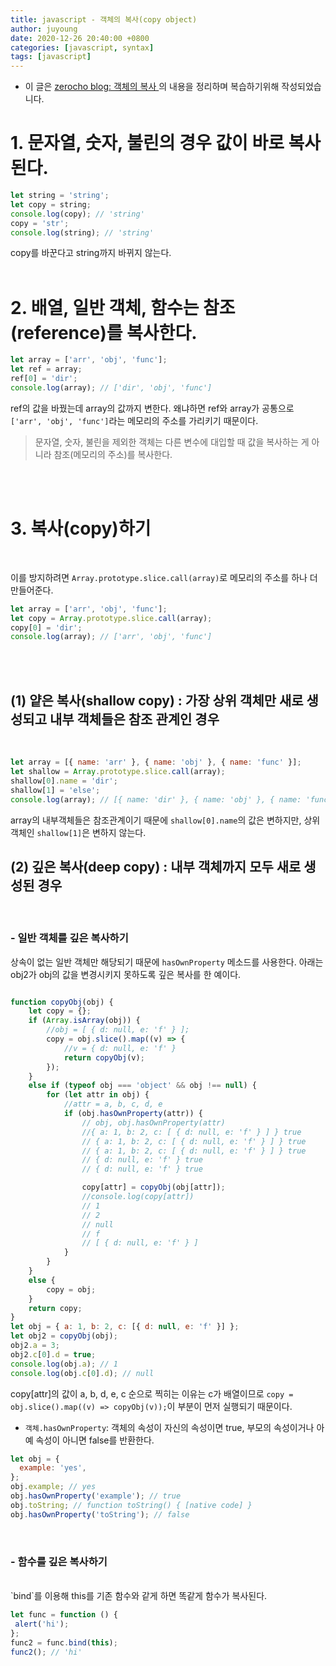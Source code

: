 ```yaml
---
title: javascript - 객체의 복사(copy object) 
author: juyoung
date: 2020-12-26 20:40:00 +0800
categories: [javascript, syntax]
tags: [javascript]
---
```

  
  * 이 글은 [zerocho blog: 객체의 복사 ](https://www.zerocho.com/category/JavaScript/post/5750d384b73ae5152792188d)의 내용을 정리하며 복습하기위해 작성되었습니다.

# 1. 문자열, 숫자, 불린의 경우 값이 바로 복사된다.

```javascript
let string = 'string';
let copy = string;
console.log(copy); // 'string'
copy = 'str';
console.log(string); // 'string'
```  
copy를 바꾼다고 string까지 바뀌지 않는다.
<br />
<br />

# 2. 배열, 일반 객체, 함수는 참조(reference)를 복사한다.

```javascript
let array = ['arr', 'obj', 'func'];
let ref = array;
ref[0] = 'dir';
console.log(array); // ['dir', 'obj', 'func']
```
ref의 값을 바꿨는데 array의 값까지 변한다. 왜냐하면 ref와 array가 공통으로 `['arr', 'obj', 'func']`라는 메모리의 주소를 가리키기 때문이다.

> 문자열, 숫자, 불린을 제외한 객체는 다른 변수에 대입할 때 값을 복사하는 게 아니라 참조(메모리의 주소)를 복사한다.
<br />
<br />

# 3. 복사(copy)하기  
<br />

이를 방지하려면 `Array.prototype.slice.call(array)`로 메모리의 주소를 하나 더 만들어준다.  

```javascript
let array = ['arr', 'obj', 'func'];
let copy = Array.prototype.slice.call(array);
copy[0] = 'dir';
console.log(array); // ['arr', 'obj', 'func']
```
<br />
<br />

## (1) 얕은 복사(shallow copy) : 가장 상위 객체만 새로 생성되고 내부 객체들은 참조 관계인 경우

<br />

```javascript
let array = [{ name: 'arr' }, { name: 'obj' }, { name: 'func' }];
let shallow = Array.prototype.slice.call(array);
shallow[0].name = 'dir';
shallow[1] = 'else';
console.log(array); // [{ name: 'dir' }, { name: 'obj' }, { name: 'func' }]
``` 
array의 내부객체들은 참조관계이기 때문에 `shallow[0].name`의 값은 변하지만, 상위객체인 `shallow[1]`은 변하지 않는다.
<br />


## (2) 깊은 복사(deep copy) : 내부 객체까지 모두 새로 생성된 경우

<br />

### - 일반 객체를 깊은 복사하기
  
  상속이 없는 일반 객체만 해당되기 때문에 `hasOwnProperty` 메소드를 사용한다. 아래는 obj2가 obj의 값을 변경시키지 못하도록 깊은 복사를 한 예이다.

```javascript

function copyObj(obj) {
    let copy = {};
    if (Array.isArray(obj)) {
        //obj = [ { d: null, e: 'f' } ];
        copy = obj.slice().map((v) => {
            //v = { d: null, e: 'f' }
            return copyObj(v);
        });
    }
    else if (typeof obj === 'object' && obj !== null) {
        for (let attr in obj) {
            //attr = a, b, c, d, e
            if (obj.hasOwnProperty(attr)) {
                // obj, obj.hasOwnProperty(attr)
                //{ a: 1, b: 2, c: [ { d: null, e: 'f' } ] } true
                // { a: 1, b: 2, c: [ { d: null, e: 'f' } ] } true
                // { a: 1, b: 2, c: [ { d: null, e: 'f' } ] } true
                // { d: null, e: 'f' } true
                // { d: null, e: 'f' } true

                copy[attr] = copyObj(obj[attr]);
                //console.log(copy[attr])
                // 1
                // 2
                // null
                // f
                // [ { d: null, e: 'f' } ]
            }
        }
    }
    else {
        copy = obj;
    }
    return copy;
}
let obj = { a: 1, b: 2, c: [{ d: null, e: 'f' }] };
let obj2 = copyObj(obj);
obj2.a = 3;
obj2.c[0].d = true;
console.log(obj.a); // 1
console.log(obj.c[0].d); // null
```
copy[attr]의 값이 a, b, d, e, c 순으로 찍히는 이유는 c가 배열이므로 `copy = obj.slice().map((v) => copyObj(v));`이 부분이 먼저 실행되기 때문이다.


* `객체.hasOwnProperty`: 객체의 속성이 자신의 속성이면 true, 부모의 속성이거나 아예 속성이 아니면 false를 반환한다.

```javascript
let obj = {
  example: 'yes',
};
obj.example; // yes
obj.hasOwnProperty('example'); // true
obj.toString; // function toString() { [native code] }
obj.hasOwnProperty('toString'); // false
```
 <br />

### - 함수를 깊은 복사하기  
   <br />
 `bind`를 이용해 this를 기존 함수와 같게 하면 똑같게 함수가 복사된다.  

 ```javascript
let func = function () {
  alert('hi');
};
func2 = func.bind(this);
func2(); // 'hi'
```
 